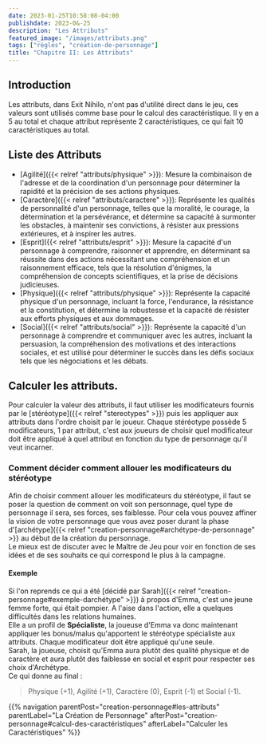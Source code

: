 ```yaml
---
date: 2023-01-25T10:58:08-04:00
publishdate: 2023-0&-25
description: "Les Attributs"
featured_image: "/images/attributs.png"
tags: ["règles", "création-de-personnage"]
title: "Chapitre II: Les Attributs"
---
```


## Introduction
Les attributs, dans Exit Nihilo, n'ont pas d'utilité direct dans le jeu, ces valeurs sont utilisés comme base pour le calcul des caractéristique. Il y en a 5 au total et chaque attribut représente 2 caractéristiques, ce qui fait 10 caractéristiques au total.

## Liste des Attributs
* [Agilité]({{< relref "attributs/physique" >}}): Mesure la combinaison de l'adresse et de la coordination d'un personnage pour déterminer la rapidité et la précision de ses actions physiques.
* [Caractère]({{< relref "attributs/caractere" >}}): Représente les qualités de personnalité d'un personnage, telles que la moralité, le courage, la détermination et la persévérance, et détermine sa capacité à surmonter les obstacles, à maintenir ses convictions, à résister aux pressions extérieures, et à inspirer les autres.
* [Esprit]({{< relref "attributs/esprit" >}}): Mesure la capacité d'un personnage à comprendre, raisonner et apprendre, en déterminant sa réussite dans des actions nécessitant une compréhension et un raisonnement efficace, tels que la résolution d'énigmes, la compréhension de concepts scientifiques, et la prise de décisions judicieuses.
* [Physique]({{< relref "attributs/physique" >}}): Représente la capacité physique d'un personnage, incluant la force, l'endurance, la résistance et la constitution, et détermine la robustesse et la capacité de résister aux efforts physiques et aux dommages.
* [Social]({{< relref "attributs/social" >}}): Représente la capacité d'un personnage à comprendre et communiquer avec les autres, incluant la persuasion, la compréhension des motivations et des interactions sociales, et est utilisé pour déterminer le succès dans les défis sociaux tels que les négociations et les débats.

## Calculer les attributs.
Pour calculer la valeur des attributs, il faut utiliser les modificateurs fournis par le [stéréotype]({{< relref "stereotypes" >}}) puis les appliquer aux attributs dans l'ordre choisit par le joueur.
Chaque stéréotype possède 5 modificateurs, 1 par attribut, c'est aux joueurs de choisir quel modificateur doit être appliqué à quel attribut en fonction du type de personnage qu'il veut incarner.

### Comment décider comment allouer les modificateurs du stéréotype
Afin de choisir comment allouer les modificateurs du stéréotype, il faut se poser la question de comment on voit son personnage, quel type de personnage il sera, ses forces, ses faiblesse. Pour cela vous pouvez affiner la vision de votre personnage que vous avez poser durant la phase d'[archétype]({{< relref "creation-personnage#archétype-de-personnage" >}} au début de la création du personnage.  
Le mieux est de discuter avec le Maître de Jeu pour voir en fonction de ses idées et de ses souhaits ce qui correspond le plus à la campagne.

#### Exemple

Si l'on reprends ce qui a été [décidé par Sarah]({{< relref "creation-personnage#exemple-darchétype" >}}) à propos d'Emma, c'est une jeune femme forte, qui était pompier. A l'aise dans l'action, elle a quelques difficultés dans les relations humaines.  
Elle a un profil de **Spécialiste**, la joueuse d'Emma va donc maintenant appliquer les bonus/malus qu'apportent le stéréotype spécialiste aux attributs. Chaque modificateur doit être appliqué qu'une seule.  
Sarah, la joueuse, choisit qu'Emma aura plutôt des qualité physique et de caractère et aura plutôt des faiblesse en social et esprit pour respecter ses choix d'Archétype.  
Ce qui donne au final :  
> Physique (+1), Agilité (+1), Caractère (0), Esprit (-1) et Social (-1).

{{% navigation parentPost="creation-personnage#les-attributs" parentLabel="La Création de Personnage" afterPost="creation-personnage#calcul-des-caractéristiques" afterLabel="Calculer les Caractéristiques" %}}